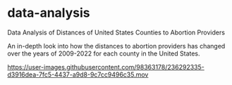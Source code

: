 # data-analysis
Data Analysis of Distances of United States Counties to Abortion Providers 

An in-depth look into how the distances to abortion providers has changed over the years of 2009-2022 for each county in the United States. 


https://user-images.githubusercontent.com/98363178/236292335-d3916dea-7fc5-4437-a9d8-9c7cc9496c35.mov

